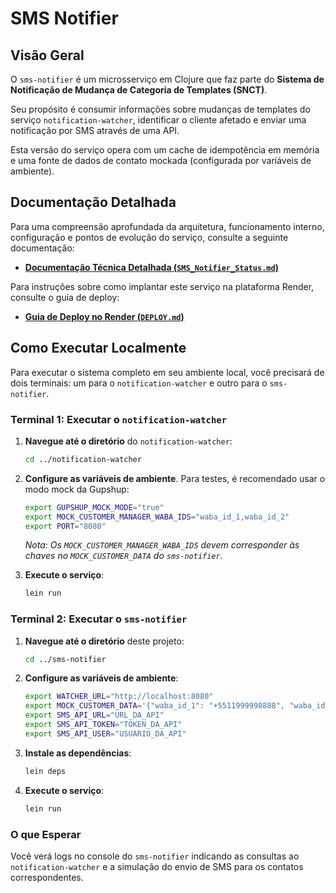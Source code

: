 # SMS Notifier

## Visão Geral

O `sms-notifier` é um microsserviço em Clojure que faz parte do **Sistema de Notificação de Mudança de Categoria de Templates (SNCT)**.

Seu propósito é consumir informações sobre mudanças de templates do serviço `notification-watcher`, identificar o cliente afetado e enviar uma notificação por SMS através de uma API.

Esta versão do serviço opera com um cache de idempotência em memória e uma fonte de dados de contato mockada (configurada por variáveis de ambiente).

## Documentação Detalhada

Para uma compreensão aprofundada da arquitetura, funcionamento interno, configuração e pontos de evolução do serviço, consulte a seguinte documentação:

*   **[Documentação Técnica Detalhada (`SMS_Notifier_Status.md`)](./doc/SMS_Notifier_Status.md)**

Para instruções sobre como implantar este serviço na plataforma Render, consulte o guia de deploy:

*   **[Guia de Deploy no Render (`DEPLOY.md`)](./doc/DEPLOY.md)**

## Como Executar Localmente

Para executar o sistema completo em seu ambiente local, você precisará de dois terminais: um para o `notification-watcher` e outro para o `sms-notifier`.

### Terminal 1: Executar o `notification-watcher`

1.  **Navegue até o diretório** do `notification-watcher`:
    ```sh
    cd ../notification-watcher
    ```

2.  **Configure as variáveis de ambiente**. Para testes, é recomendado usar o modo mock da Gupshup:
    ```sh
    export GUPSHUP_MOCK_MODE="true"
    export MOCK_CUSTOMER_MANAGER_WABA_IDS="waba_id_1,waba_id_2"
    export PORT="8080"
    ```
    *Nota: Os `MOCK_CUSTOMER_MANAGER_WABA_IDS` devem corresponder às chaves no `MOCK_CUSTOMER_DATA` do `sms-notifier`.*

3.  **Execute o serviço**:
    ```sh
    lein run
    ```

### Terminal 2: Executar o `sms-notifier`

1.  **Navegue até o diretório** deste projeto:
    ```sh
    cd ../sms-notifier
    ```

2.  **Configure as variáveis de ambiente**:
    ```sh
    export WATCHER_URL="http://localhost:8080"
    export MOCK_CUSTOMER_DATA='{"waba_id_1": "+5511999998888", "waba_id_2": "+5521888887777"}'
    export SMS_API_URL="URL_DA_API"
    export SMS_API_TOKEN="TOKEN_DA_API"
    export SMS_API_USER="USUARIO_DA_API"
    ```

3.  **Instale as dependências**:
    ```sh
    lein deps
    ```

4.  **Execute o serviço**:
    ```sh
    lein run
    ```

### O que Esperar

Você verá logs no console do `sms-notifier` indicando as consultas ao `notification-watcher` e a simulação do envio de SMS para os contatos correspondentes.
